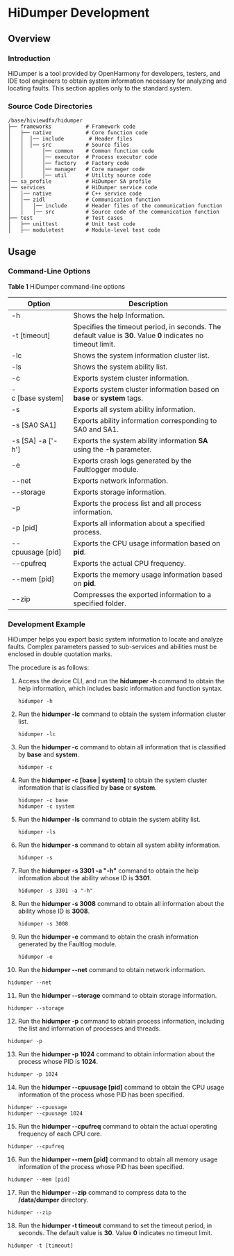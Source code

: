 # HiDumper Development


## Overview


### Introduction

HiDumper is a tool provided by OpenHarmony for developers, testers, and IDE tool engineers to obtain system information necessary for analyzing and locating faults. This section applies only to the standard system.

### Source Code Directories

  
```
/base/hiviewdfx/hidumper
├── frameworks           # Framework code
│   ├── native           # Core function code
│   │  │── include        # Header files
│   │  │── src           # Source files
│   │      │── common    # Common function code
│   │      │── executor  # Process executor code
│   │      │── factory   # Factory code
│   │      │── manager   # Core manager code
│   │      │── util      # Utility source code
│── sa_profile           # HiDumper SA profile
│── services             # HiDumper service code
│   │── native           # C++ service code
│   │── zidl             # Communication function
│   │   │── include      # Header files of the communication function
│   │   │── src          # Source code of the communication function
├── test                 # Test cases
│   ├── unittest         # Unit test code
│   ├── moduletest       # Module-level test code
```


## Usage


### Command-Line Options

  **Table 1** HiDumper command-line options

| Option| Description| 
| -------- | -------- |
| -h | Shows the help Information.| 
| -t&nbsp;[timeout] | Specifies the timeout period, in seconds. The default value is **30**. Value **0** indicates no timeout limit.| 
| -lc | Shows the system information cluster list.| 
| -ls | Shows the system ability list.| 
| -c | Exports system cluster information.| 
| -c&nbsp;[base&nbsp;system] | Exports system cluster information based on **base** or **system** tags.| 
| -s | Exports all system ability information.| 
| -s&nbsp;[SA0&nbsp;SA1] | Exports ability information corresponding to SA0 and SA1.| 
| -s&nbsp;[SA]&nbsp;-a&nbsp;['-h'] | Exports the system ability information **SA** using the **-h** parameter.| 
| -e | Exports crash logs generated by the Faultlogger module.| 
| --net | Exports network information.| 
| --storage | Exports storage information.| 
| -p | Exports the process list and all process information.| 
| -p&nbsp;[pid] | Exports all information about a specified process.| 
| --cpuusage&nbsp;[pid] | Exports the CPU usage information based on **pid**.| 
| --cpufreq | Exports the actual CPU frequency.| 
| --mem&nbsp;[pid] | Exports the memory usage information based on **pid**.| 
| --zip | Compresses the exported information to a specified folder.| 


### Development Example

HiDumper helps you export basic system information to locate and analyze faults. Complex parameters passed to sub-services and abilities must be enclosed in double quotation marks.

The procedure is as follows:

1. Access the device CLI, and run the **hidumper -h** command to obtain the help information, which includes basic information and function syntax.
     
   ```
   hidumper -h
   ```

2. Run the **hidumper -lc** command to obtain the system information cluster list.
     
   ```
   hidumper -lc
   ```

3. Run the **hidumper -c** command to obtain all information that is classified by **base** and **system**.
     
   ```
   hidumper -c
   ```

4. Run the **hidumper -c [base | system]** to obtain the system cluster information that is classified by **base** or **system**.
     
   ```
   hidumper -c base
   hidumper -c system
   ```

5. Run the **hidumper -ls** command to obtain the system ability list.
     
   ```
   hidumper -ls
   ```

6. Run the **hidumper -s** command to obtain all system ability information.
     
   ```
   hidumper -s
   ```

7. Run the **hidumper -s 3301 -a "-h"** command to obtain the help information about the ability whose ID is **3301**.
     
   ```
   hidumper -s 3301 -a "-h"
   ```

8. Run the **hidumper -s 3008** command to obtain all information about the ability whose ID is **3008**.
     
   ```
   hidumper -s 3008
   ```

9. Run the **hidumper -e** command to obtain the crash information generated by the Faultlog module.
     
   ```
   hidumper -e
   ```

10. Run the **hidumper --net** command to obtain network information.
     
   ```
   hidumper --net
   ```

11. Run the **hidumper --storage** command to obtain storage information.
     
   ```
   hidumper --storage
   ```

12. Run the **hidumper -p** command to obtain process information, including the list and information of processes and threads.
     
   ```
   hidumper -p
   ```

13. Run the **hidumper -p 1024** command to obtain information about the process whose PID is **1024**.
     
   ```
   hidumper -p 1024
   ```

14. Run the **hidumper --cpuusage [pid]** command to obtain the CPU usage information of the process whose PID has been specified.
     
   ```
   hidumper --cpuusage
   hidumper --cpuusage 1024
   ```

15. Run the **hidumper --cpufreq** command to obtain the actual operating frequency of each CPU core.
     
   ```
   hidumper --cpufreq
   ```

16. Run the **hidumper --mem [pid]** command to obtain all memory usage information of the process whose PID has been specified.
     
   ```
   hidumper --mem [pid]
   ```

17. Run the **hidumper --zip** command to compress data to the **/data/dumper** directory.
     
   ```
   hidumper --zip
   ```

18. Run the **hidumper -t timeout** command to set the timeout period, in seconds. The default value is **30**. Value **0** indicates no timeout limit.
     
   ```
   hidumper -t [timeout]
   ```
